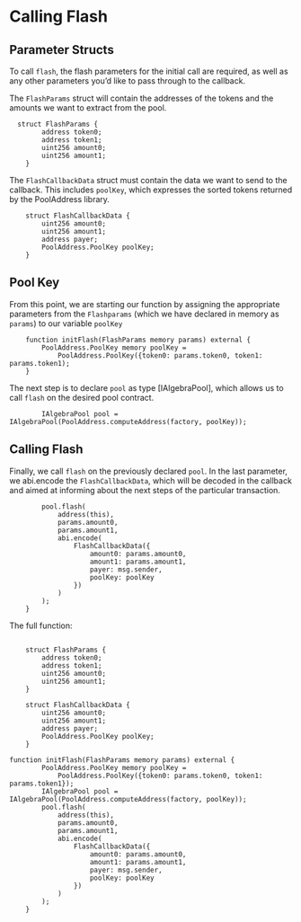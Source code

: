 # Calling Flash

## Parameter Structs

To call `flash`, the flash parameters for the initial call are required, as well as any other parameters you’d like to pass through to the callback.

The `FlashParams` struct will contain the addresses of the tokens and the amounts we want to extract from the pool.

```solidity
  struct FlashParams {
        address token0;
        address token1;
        uint256 amount0;
        uint256 amount1;
    }
```

The `FlashCallbackData` struct must contain the data we want to send to the callback. This includes `poolKey`, which expresses the sorted tokens returned by the PoolAddress library.

```solidity
    struct FlashCallbackData {
        uint256 amount0;
        uint256 amount1;
        address payer;
        PoolAddress.PoolKey poolKey;
    }
```

## Pool Key

From this point, we are starting our function by assigning the appropriate parameters from the `Flashparams` (which we have declared in memory as `params`) to our variable `poolKey`

```solidity
    function initFlash(FlashParams memory params) external {
        PoolAddress.PoolKey memory poolKey =
            PoolAddress.PoolKey({token0: params.token0, token1: params.token1);
    }
```

The next step is to declare `pool` as type [IAlgebraPool], which allows us to call `flash` on the desired pool contract.

```solidity
        IAlgebraPool pool = IAlgebraPool(PoolAddress.computeAddress(factory, poolKey));
```

## Calling Flash

Finally, we call `flash` on the previously declared `pool`. In the last parameter, we abi.encode the `FlashCallbackData`, which will be decoded in the callback and aimed at informing about the next steps of the particular transaction.

```solidity
        pool.flash(
            address(this),
            params.amount0,
            params.amount1,
            abi.encode(
                FlashCallbackData({
                    amount0: params.amount0,
                    amount1: params.amount1,
                    payer: msg.sender,
                    poolKey: poolKey
                })
            )
        );
    }
```

The full function:

```solidity

    struct FlashParams {
        address token0;
        address token1;
        uint256 amount0;
        uint256 amount1;
    }

    struct FlashCallbackData {
        uint256 amount0;
        uint256 amount1;
        address payer;
        PoolAddress.PoolKey poolKey;
    }

function initFlash(FlashParams memory params) external {
        PoolAddress.PoolKey memory poolKey =
            PoolAddress.PoolKey({token0: params.token0, token1: params.token1});
        IAlgebraPool pool = IAlgebraPool(PoolAddress.computeAddress(factory, poolKey));
        pool.flash(
            address(this),
            params.amount0,
            params.amount1,
            abi.encode(
                FlashCallbackData({
                    amount0: params.amount0,
                    amount1: params.amount1,
                    payer: msg.sender,
                    poolKey: poolKey
                })
            )
        );
    }
```
